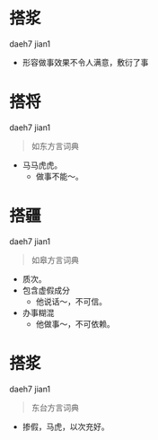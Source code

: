 # 搭浆
daeh7 jian1
- 形容做事效果不令人满意，敷衍了事

# 搭将
daeh7 jian1
> 如东方言词典
- 马马虎虎。
  - 做事不能～。

# 搭疆
daeh7 jian1
> 如皋方言词典
- 质次。
- 包含虚假成分
  - 他说话～，不可信。
- 办事糊混
  - 他做事～，不可依赖。

# 搭浆
daeh7 jian1
> 东台方言词典
- 掺假，马虎，以次充好。
